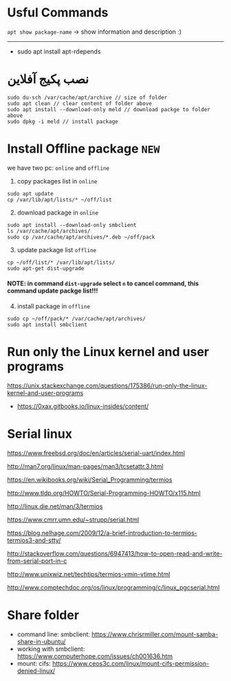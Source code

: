 # Usful Commands
`apt show package-name` -> show information and description :)

---

- sudo apt install apt-rdepends

# نصب پکیج آفلاین
```
sudo du-sch /var/cache/apt/archive // size of folder
sudo apt clean // clear content of folder above
sudo apt install --download-only meld // download packge to folder above
sudo dpkg -i meld // install package
```
# Install Offline package `NEW`
we have two pc: `online` and `offline`
1. copy packages list in `online`
```
sudo apt update
cp /var/lib/apt/lists/* ~/off/list
```
2. download package in `online`
```
sudo apt install --download-only smbclient
ls /var/cache/apt/archives/
sudo cp /var/cache/apt/archives/*.deb ~/off/pack
```
3. update package list `offline`
```
cp ~/off/list/* /var/lib/apt/lists/
sudo apt-get dist-upgrade
```
#### NOTE: in command `dist-upgrade` select `n` to cancel command, this command update packge list!!!
4. install package in `offline`
```
sudo cp ~/off/pack/* /var/cache/apt/archives/
sudo apt install smbclient
```



# Run only the Linux kernel and user programs
https://unix.stackexchange.com/questions/175386/run-only-the-linux-kernel-and-user-programs

- https://0xax.gitbooks.io/linux-insides/content/

# Serial linux
https://www.freebsd.org/doc/en/articles/serial-uart/index.html

http://man7.org/linux/man-pages/man3/tcsetattr.3.html

https://en.wikibooks.org/wiki/Serial_Programming/termios

http://www.tldp.org/HOWTO/Serial-Programming-HOWTO/x115.html

http://linux.die.net/man/3/termios

https://www.cmrr.umn.edu/~strupp/serial.html

https://blog.nelhage.com/2009/12/a-brief-introduction-to-termios-termios3-and-stty/

http://stackoverflow.com/questions/6947413/how-to-open-read-and-write-from-serial-port-in-c

http://www.unixwiz.net/techtips/termios-vmin-vtime.html

http://www.comptechdoc.org/os/linux/programming/c/linux_pgcserial.html

# Share folder
- command line: smbclient: https://www.chrisrmiller.com/mount-samba-share-in-ubuntu/
- working with smbclient: https://www.computerhope.com/issues/ch001636.htm
- mount: cifs: https://www.ceos3c.com/linux/mount-cifs-permission-denied-linux/
